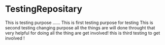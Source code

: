 # TestingRepositary
This is testing purpose ......
This is first testing purpose for testing 
This is second testing changing purpose all the things are will done throught that very helpful for doing all the thing are get involved!
 this is third testing to get involved !
